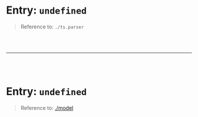 # Entry: `undefined`

> Reference to: `./ts.parser`

    
<br/>
<br/>



---


<br/>
<br/>

# Entry: `undefined`

> Reference to: [./model](./model)

    